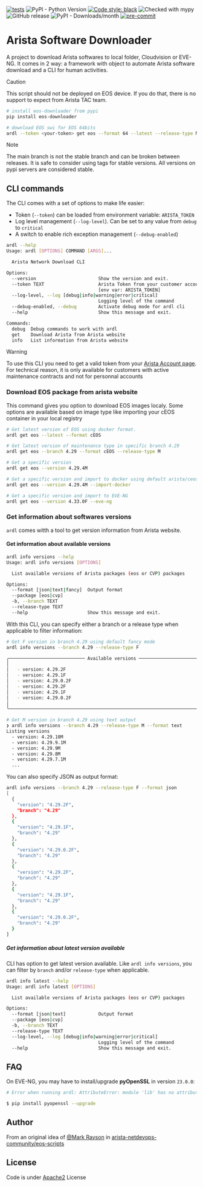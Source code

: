 [![tests](https://github.com/titom73/eos-downloader/actions/workflows/pr-management.yml/badge.svg?event=push)](https://github.com/titom73/eos-downloader/actions/workflows/pr-management.yml)
![PyPI - Python Version](https://img.shields.io/pypi/pyversions/eos-downloader)
[![Code style: black](https://img.shields.io/badge/code%20style-black-000000.svg)](https://github.com/psf/black)
![Checked with mypy](http://www.mypy-lang.org/static/mypy_badge.svg)
![GitHub release](https://img.shields.io/github/v/release/titom73/arista-downloader)
![PyPI - Downloads/month](https://img.shields.io/pypi/dm/eos-downloader)
[![pre-commit](https://img.shields.io/badge/pre--commit-enabled-brightgreen?logo=pre-commit&logoColor=white)](https://github.com/pre-commit/pre-commit)


# Arista Software Downloader

A project to download Arista softwares to local folder, Cloudvision or EVE-NG. It comes in 2 way: a framework with object to automate Arista software download and a CLI for human activities.

> [!CAUTION]
> This script should not be deployed on EOS device. If you do that, there is no support to expect from Arista TAC team.

```bash
# install eos-downloader from pypi
pip install eos-downloader

# download EOS swi for EOS 64bits
ardl --token <your-token> get eos --format 64 --latest --release-type M
```

> [!NOTE]
> The main branch is not the stable branch and can be broken between releases. It is safe to consider using tags for stable versions. All versions on pypi servers are considered stable.

## CLI commands

The CLI comes with a set of options to make life easier:

- Token (`--token`) can be loaded from environment variable: `ARISTA_TOKEN`
- Log level management (`--log-level`). Can be set to any value from `debug` to `critical`
- A switch to enable rich exception management (`--debug-enabled`)

```bash
ardl --help
Usage: ardl [OPTIONS] COMMAND [ARGS]...

  Arista Network Download CLI

Options:
  --version                       Show the version and exit.
  --token TEXT                    Arista Token from your customer account
                                  [env var: ARISTA_TOKEN]
  --log-level, --log [debug|info|warning|error|critical]
                                  Logging level of the command
  --debug-enabled, --debug        Activate debug mode for ardl cli
  --help                          Show this message and exit.

Commands:
  debug  Debug commands to work with ardl
  get    Download Arista from Arista website
  info   List information from Arista website
```

> [!WARNING]
> To use this CLI you need to get a valid token from your [Arista Account page](https://www.arista.com/en/users/profile).
> For technical reason, it is only available for customers with active maintenance contracts and not for personnal accounts

### Download EOS package from arista website

This command gives you option to download EOS images localy. Some options are available based on image type like importing your cEOS container in your local registry

```bash
# Get latest version of EOS using docker format.
ardl get eos --latest --format cEOS

# Get latest version of maintenance type in specific branch 4.29
ardl get eos --branch 4.29 --format cEOS --release-type M

# Get a specific version
ardl get eos --version 4.29.4M

# Get a specific version and import to docker using default arista/ceos:{version}{release_type}
ardl get eos --version 4.29.4M --import-docker

# Get a specific version and import to EVE-NG
ardl get eos --version 4.33.0F --eve-ng
```

### Get information about softwares versions

`ardl` comes witth a tool to get version information from Arista website.

#### Get information about available versions

```bash
ardl info versions --help
Usage: ardl info versions [OPTIONS]

  List available versions of Arista packages (eos or CVP) packages

Options:
  --format [json|text|fancy]  Output format
  --package [eos|cvp]
  -b, --branch TEXT
  --release-type TEXT
  --help                      Show this message and exit.
```

With this CLI, you can specify either a branch or a release type when applicable to filter information:

```bash
# Get F version in branch 4.29 using default fancy mode
ardl info versions --branch 4.29 --release-type F

╭──────────────────────────── Available versions ──────────────────────────────╮
│                                                                              │
│   - version: 4.29.2F                                                         │
│   - version: 4.29.1F                                                         │
│   - version: 4.29.0.2F                                                       │
│   - version: 4.29.2F                                                         │
│   - version: 4.29.1F                                                         │
│   - version: 4.29.0.2F                                                       │
│                                                                              │
╰──────────────────────────────────────────────────────────────────────────────╯

# Get M version in branch 4.29 using text output
❯ ardl info versions --branch 4.29 --release-type M --format text
Listing versions
  - version: 4.29.10M
  - version: 4.29.9.1M
  - version: 4.29.9M
  - version: 4.29.8M
  - version: 4.29.7.1M
  ...
```

You can also specify JSON as output format:

```bash
ardl info versions --branch 4.29 --release-type F --format json
[
  {
    "version": "4.29.2F",
    "branch": "4.29"
  },
  {
    "version": "4.29.1F",
    "branch": "4.29"
  },
  {
    "version": "4.29.0.2F",
    "branch": "4.29"
  },
  {
    "version": "4.29.2F",
    "branch": "4.29"
  },
  {
    "version": "4.29.1F",
    "branch": "4.29"
  },
  {
    "version": "4.29.0.2F",
    "branch": "4.29"
  }
]
```

##### Get information about latest version available

CLI has option to get latest version available. Like `ardl info versions`, you can filter by `branch` and/or `release-type` when applicable.

```bash
ardl info latest --help
Usage: ardl info latest [OPTIONS]

  List available versions of Arista packages (eos or CVP) packages

Options:
  --format [json|text]            Output format
  --package [eos|cvp]
  -b, --branch TEXT
  --release-type TEXT
  --log-level, --log [debug|info|warning|error|critical]
                                  Logging level of the command
  --help                          Show this message and exit.
```

## FAQ

On EVE-NG, you may have to install/upgrade __pyOpenSSL__ in version `23.0.0`:

```bash
# Error when running ardl: AttributeError: module 'lib' has no attribute 'X509_V_FLAG_CB_ISSUER_CHECK'

$ pip install pyopenssl --upgrade
```

## Author

From an original idea of [@Mark Rayson](https://github.com/Sparky-python) in [arista-netdevops-community/eos-scripts](https://github.com/arista-netdevops-community/eos-scripts)

## License

Code is under [Apache2](LICENSE) License
